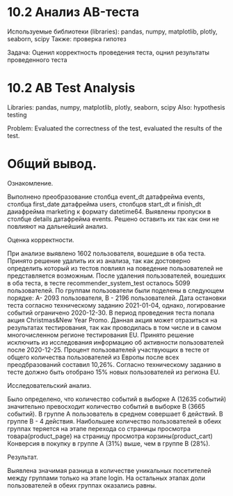# 10.2 Анализ АB-теста
Используемые библиотеки (libraries): pandas, numpy, matplotlib, plotly, seaborn, scipy
Также: проверка гипотез

Задача: Оценил корректность проведения теста, оцнил результаты проведенного теста

# 10.2 AB Test Analysis
Libraries: pandas, numpy, matplotlib, plotly, seaborn, scipy
Also: hypothesis testing

Problem: Evaluated the correctness of the test, evaluated the results of the test.

# Общий вывод.
Ознакомление.

Выполнено преобразование столбца event_dt датафрейма events, столбца first_date датафрейма users, столбцов start_dt и finish_dt даиафрейма marketing к формату datetime64.
Выявлены пропуски в столбце details датафрейма events. Решено оставить их так как они не повлияют на дальнейший анализ.

Оценка корректности.

При анализе выявлено 1602 пользователя, вошедшие в оба теста. Принято решение удалить их из анализа, так как достоверно определить который из тестов повлиял на поведение пользователей не представляется возможным.
После удаления пользователей, вошедших в оба теста, в тесте recommender_system_test осталось 5099 пользователей. По группам пользователи были поделены в следующем порядке: А- 2093 пользователя, В - 2196 пользователей.
Дата остановки теста согласно техническому заданию 2021-01-04, однако, логирование событий ограничено 2020-12-30.
В период проведения теста попала акция Christmas&New Year Promo. Данная акция может отразиться на результатах тестирования, так как проводилась в том числе и в самом многочисленном регионе тестирования EU. Принято решение исключить из исследования информацию об активности пользователей после 2020-12-25.
Процент пользователей участвующих в тесте от общего количества пользователей из Европы после всех преодбразований составил 10,26%. Согласно техническому заданию в тесте должно быть отобрано 15% новых пользователей из региона EU.

Исследовательский анализ.

Было определено, что количество событий в выборке А (12635 событий) значительно превосходит количество событий в выборке В (3665 событий).
В группе А пользователь в среднем совершает 6 действий. В группе В - 4 действия.
Наибольшее количество пользователей в обеих группах теряется на этапе перехода со страницы просмотра товара(product_page) на страницу просмотра корзины(product_cart)
Конверсия в покупку в группе А (31%) выше, чем в группе В (28%).

Результат.

Выявлена значимая разница в количестве уникальных посетителей между группами только на этапе login. На остальных этапах доли пользователей в обеих группах оказались равны.
